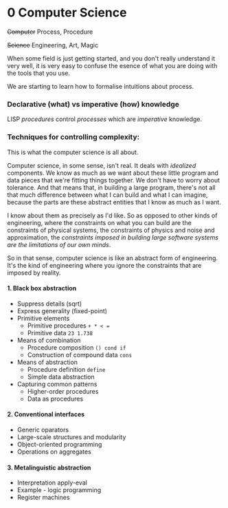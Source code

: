 # 0 Computer Science

<s>Computer</s> Process, Procedure

<s>Science</s> Engineering, Art, Magic

When some field is just getting started, and you don't really understand it very
well, it is very easy to confuse the esence of what you are doing with the tools
that you use.

We are starting to learn how to formalise intuitions about process.

### Declarative (what) vs imperative (how) knowledge

LISP *procedures* control *processes* which are *imperative* knowledge.

### Techniques for controlling complexity:

This is what the computer science is all about.

Computer science, in some sense, isn't real. It deals with _idealized_
components. We know as much as we want about these little program and data
pieces that we're fitting things together. We don't have to worry about
tolerance. And that means that, in building a large program, there's not all
that much difference between what I can build and what I can imagine, because
the parts are these abstract entities that I know as much as I want.

I know about them as precisely as I'd like. So as opposed to other kinds of
engineering, where the constraints on what you can build are the constraints of
physical systems, the constraints of physics and noise and approximation, the
_constraints imposed in building large software systems are the limitations of
our own minds_.

So in that sense, computer science is like an abstract form of engineering. It's
the kind of engineering where you ignore the constraints that are imposed by
reality.

#### 1. Black box abstraction

* Suppress details (sqrt)
* Express generality (fixed-point)
* Primitive elements
    * Primitive procedures `+ * < =`
    * Primitive data `23 1.738`
* Means of combination
    * Procedure composition `() cond if`
    * Construction of compound data `cons`
* Means of abstraction
    * Procedure definition `define`
    * Simple data abstraction
* Capturing common patterns
    * Higher-order procedures
    * Data as procedures

#### 2. Conventional interfaces

* Generic oparators
* Large-scale structures and modularity
* Object-oriented programming
* Operations on aggregates

#### 3. Metalinguistic abstraction

* Interpretation apply-eval
* Example - logic programming
* Register machines
